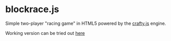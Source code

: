 # blockrace.js

Simple two-player "racing game" in HTML5 powered by the [crafty.js](http://craftyjs.com/) engine.

Working version can be tried out [here](http://dev.antman.fi/blockracejs/)

